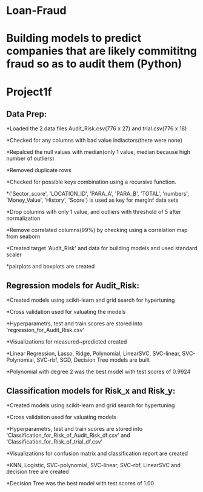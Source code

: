 # Loan-Fraud
# Building models to predict companies that are likely commititng fraud so as to audit them (Python)

# Project1f

## Data Prep:

*Loaded the 2 data files Audit_Risk.csv(776 x 27) and trial.csv(776 x 18)

*Checked for any columns with bad value indiactors(there were none)

*Repalced the null values with median(only 1 value, median because high number of outliers)

*Removed duplicate rows

*Checked for possible keys combination using a recursive function.

*('Sector_score', 'LOCATION_ID', 'PARA_A', 'PARA_B', 'TOTAL', 'numbers', 'Money_Value', 'History', 'Score') is used as key for merginf data sets

*Drop columns with only 1 value, and outliers with threshold of 5 after normalization

*Remove correlated columns(99%) by checking using a correlation map from seaborn

*Created target 'Audit_Risk' and data for building models and used standard scaler

*pairplots and boxplots are created

## Regression models for Audit_Risk:

*Created models using scikit-learn and grid search for hypertuning

*Cross validation used for valuating the models

*Hyperparametrs, test and train scores are stored into 'regression_for_Audit_Risk.csv'

*Visualizations for measured~predicted created

*Linear Regression, Lasso, Ridge, Polynomial, LinearSVC, SVC-linear, SVC-Polynomial, SVC-rbf, SGD, Decision Tree models are built

*Polynomial with degree 2 was the best model with test scores of 0.9924

## Classification models for Risk_x and Risk_y:

*Created models using scikit-learn and grid search for hypertuning

*Cross validation used for valuating models

*Hyperparametrs, test and train scores are stored into 'Classification_for_Risk_of_Audit_Risk_df.csv' and 'Classification_for_Risk_of_trial_df.csv'

*Visualizations for confusion matrix and classification report are created

*KNN, Logistic, SVC-polynomial, SVC-linear, SVC-rbf, LinearSVC and decision tree are created

*Decision Tree was the best model with test scores of 1.00
